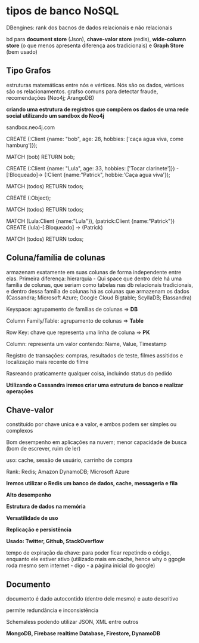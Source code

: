 # tipos de banco NoSQL

DBengines: rank dos bacnos de dados relacionais e não relacionais 

bd para **document store** (Json), **chave-valor  store** (redis), **wide-column store** (o que menos apresenta diferença aos tradicionais) e **Graph Store** (bem usado)

## Tipo Grafos

estruturas matemáticas entre nós e vértices. Nós são os dados, vértices são os relacionamentos. grafso comuns para detectar fraude, recomendações (Neo4j; ArangoDB)

**criando uma estrutura de registros que compõem os dados de uma rede social utilizando um sandbox do Neo4j**

sandbox.neo4j.com

CREATE (:Client {name: "bob", age: 28, hobbies: ['caça agua viva, come hamburg']});

MATCH (bob) RETURN bob;

CREATE (:Client {name: "Lula", age: 33, hobbies: ['Tocar clarinete']}) -[:Bloqueado]-> (:Client {name:"Patrick", hobbie:'Caça agua viva'});

MATCH (todos) RETURN todos;

CREATE (:Object);

MATCH (todos) RETURN todos;

MATCH (Lula:Client {name:"Lula"}), (patrick:Client {name:"Patrick"}) CREATE (lula)-[:Bloqueado] -> (Patrick)

MATCH (todos) RETURN todos;

## Coluna/família de colunas

armazenam exatamente em suas colunas de forma independente entre elas. Primeira diferença: hierarquia - Qui space que dentro dele há uma família de colunas, que seriam como tabelas nas db relacionais tradicionais, e  dentro dessa família de colunas há as colunas que armazenam os dados (Cassandra; Microsoft Azure; Google Cloud Bigtable; ScyllaDB; Elassandra)

Keyspace: agrupamento de famílias de colunas => **DB**

Column Family/Table: agrupamento de colunas => **Table**

Row Key: chave que representa uma linha de coluna => **PK**

Column: representa um valor contendo: Name, Value, Timestamp

Registro de transações: compras, resultados de teste, filmes assitidos e localização mais recente do filme 

Rasreando praticamente qualquer coisa, incluindo status do pedido

**Utilizando o Cassandra iremos criar uma estrutura de banco e realizar operações**

## Chave-valor

constituído por chave unica e a valor, e ambos podem ser simples ou complexos

Bom desempenho em aplicações na nuvem; menor capacidade de busca (bom de escrever, ruim de ler)

uso: cache, sessão de usuário, carrinho de compra 

Rank: Redis; Amazon DynamoDB; Microsoft Azure

**Iremos utilizar o Redis um banco de dados, cache, messageria e fila**

**Alto desempenho**

**Estrutura de dados na memória**

**Versatilidade de uso**

**Replicação e persistência** 

**Usado: Twitter, Github, StackOverflow**

tempo de expiração da chave: para poder ficar repetindo o código, enquanto ele estiver ativo (utilizado mais em cache, hence why o ggogle roda mesmo sem internet - digo - a página inicial do google)

## Documento

documento é dado autocontido (dentro dele mesmo) e auto descritivo

permite redundância e inconsistência

Schemaless podendo utilizar JSON, XML entre outros

**MongoDB, Firebase realtime Database, Firestore, DynamoDB**

